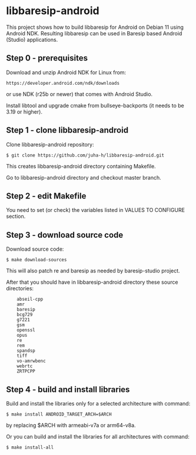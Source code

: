 libbaresip-android
==================

This project shows how to build libbaresip for Android on Debian 11 using Android NDK. Resulting libbaresip can be used in Baresip based Android (Studio) applications.

## Step 0 - prerequisites

Download and unzip Android NDK for Linux from:
```
https://developer.android.com/ndk/downloads
```
or use NDK (r25b or newer) that comes with Android Studio.

Install libtool and upgrade cmake from bullseye-backports (it needs to be 3.19 or higher).

## Step 1 - clone libbaresip-android

Clone libbaresip-android repository:
```
$ git clone https://github.com/juha-h/libbaresip-android.git
```
This creates libbaresip-android directory containing Makefile.

Go to libbaresip-android directory and checkout master branch.

## Step 2 - edit Makefile

You need to set (or check) the variables listed in VALUES TO CONFIGURE section.

## Step 3 - download source code

Download source code:
```
$ make download-sources
```
This will also patch re and baresip as needed by baresip-studio project.

After that you should have in libbaresip-android directory these source directories:
```
    abseil-cpp
    amr
    baresip
    bcg729
    g7221
    gsm
    openssl
    opus
    re
    rem
    spandsp
    tiff
    vo-amrwbenc
    webrtc
    ZRTPCPP
```

## Step 4 - build and install libraries

Build and install the libraries only for a selected architecture with command:
```
$ make install ANDROID_TARGET_ARCH=$ARCH
```
by replacing $ARCH with armeabi-v7a or arm64-v8a.

Or you can build and install the libraries for all architectures with command:
```
$ make install-all
```
